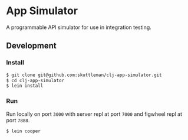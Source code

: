 # App Simulator

A programmable API simulator for use in integration testing.

## Development

### Install

```bash
$ git clone git@github.com:skuttleman/clj-app-simulator.git
$ cd clj-app-simulator
$ lein install
```

### Run

Run locally on port `3000` with server repl at port `7000` and figwheel repl at port `7888`.

```bash
$ lein cooper
```
